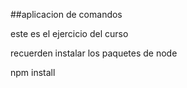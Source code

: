 ##aplicacion de comandos

este es el ejercicio del curso

recuerden instalar los paquetes de node

npm install